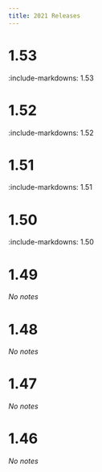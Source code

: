 ```yaml
---
title: 2021 Releases
---
```


# 1.53

:include-markdowns: 1.53

# 1.52

:include-markdowns: 1.52

# 1.51

:include-markdowns: 1.51

# 1.50

:include-markdowns: 1.50

# 1.49

*No notes*

# 1.48

*No notes*

# 1.47

*No notes*

# 1.46

*No notes*
